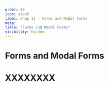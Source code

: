 ```yaml
---
order: 20
icon: stack
label: Chap 11 - Forms and Modal Forms
meta:
title: "Forms and Modal Forms"
visibility: hidden
---
```

# Forms and Modal Forms



# XXXXXXXX

